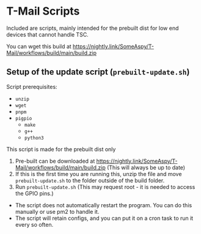 # T-Mail Scripts

Included are scripts, mainly intended for the prebuilt dist for low end devices that cannot handle TSC.

You can wget this build at https://nightly.link/SomeAspy/T-Mail/workflows/build/main/build.zip

## Setup of the update script (`prebuilt-update.sh`)

Script prerequisites:

-   `unzip`
-   `wget`
-   `pnpm`
-   `pigpio`
    -   `make`
    -   `g++`
    -   `python3`

This script is made for the prebuilt dist only

1.  Pre-built can be downloaded at https://nightly.link/SomeAspy/T-Mail/workflows/build/main/build.zip (This will always be up to date)
2.  If this is the first time you are running this, unzip the file and move `prebuilt-update.sh` to the folder outside of the build folder.
3.  Run `prebuilt-update.sh` (This may request root - it is needed to access the GPIO pins.)

-   The script does not automatically restart the program. You can do this manually or use pm2 to handle it.
-   The script will retain configs, and you can put it on a cron task to run it every so often.
